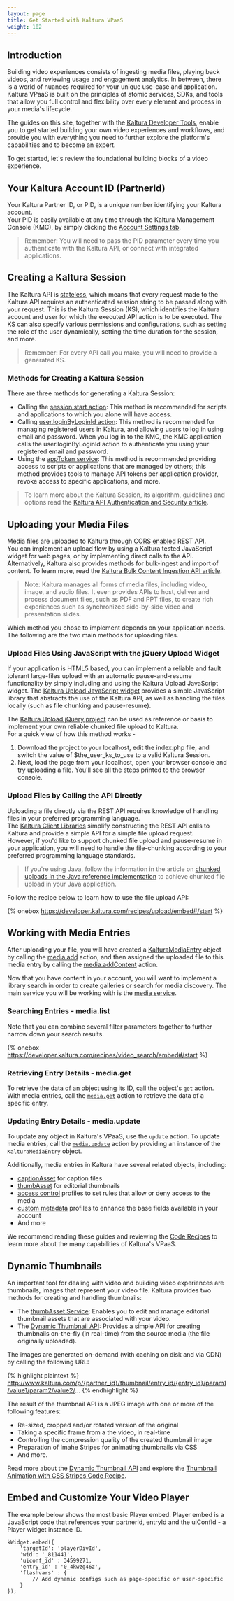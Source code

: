 ```yaml
---
layout: page
title: Get Started with Kaltura VPaaS
weight: 102
---
```


## Introduction  
Building video experiences consists of ingesting media files, playing back videos, and reviewing usage and engagement analytics. In between, there is a world of nuances required for your unique use-case and application. Kaltura VPaaS is built on the principles of atomic services, SDKs, and tools that allow you full control and flexibility over every element and process in your media's lifecycle.


The guides on this site, together with the [Kaltura Developer Tools](https://developer.kaltura.com), enable you to get started building your own video experiences and workflows, and provide you with everything you need to further explore the platform's capabilities and to become an expert.  

To get started, let's review the foundational building blocks of a video experience. 

## Your Kaltura Account ID (PartnerId)  

Your Kaltura Partner ID, or PID, is a unique number identifying your Kaltura account.  
Your PID is easily available at any time through the Kaltura Management Console (KMC), by simply clicking the [Account Settings tab](https://www.kaltura.com/index.php/kmc/kmc#account|overview).  
> Remember: You will need to pass the PID parameter every time you authenticate with the Kaltura API, or connect with integrated applications.

## Creating a Kaltura Session  

The Kaltura API is [stateless](https://en.wikipedia.org/wiki/Stateless_protocol), which means that every request made to the Kaltura API requires an authenticated session string to be passed along with your request. This is the Kaltura Session (KS), which identifies the Kaltura account and user for which the executed API action is to be executed. The KS can also specify various permissions and configurations, such as setting the role of the user dynamically, setting the time duration for the session, and more. 
> Remember: For every API call you make, you will need to provide a generated KS. 

### Methods for Creating a Kaltura Session  
There are three methods for generating a Kaltura Session:

* Calling the [session.start action](https://developer.kaltura.com/api-docs/#/session.start): This method is recommended for scripts and applications to which you alone will have access.
* Calling [user.loginByLoginId action](https://developer.kaltura.com/api-docs/#/user.loginByLoginId): This method is recommended for managing registered users in Kaltura, and allowing users to log in using email and password. When you log in to the KMC, the KMC application calls the user.loginByLoginId action to authenticate you using your registered email and password.
* Using the [appToken service](https://developer.kaltura.com/api-docs/#/appToken): This method is recommended providing access to scripts or applications that are managed by others; this method provides tools to manage API tokens per application provider, revoke access to specific applications, and more.

> To learn more about the Kaltura Session, its algorithm, guidelines and options read the [Kaltura API Authentication and Security article](https://knowledge.kaltura.com/node/229).

## Uploading your Media Files  

Media files are uploaded to Kaltura through [CORS enabled](https://www.w3.org/wiki/CORS_Enabled) REST API.  
You can implement an upload flow by using a Kaltura tested JavaScript widget for web pages, or by implementing direct calls to the API.  
Alternatively, Kaltura also provides methods for bulk-ingest and import of content. To learn more, read the [Kaltura Bulk Content Ingestion API article](https://vpaas.kaltura.com/documentation/02_Media-Ingest-and-Preperation/Bulk-Content-Ingestion.html).

>  Note: Kaltura manages all forms of media files, including video, image, and audio files. It even provides APIs to host, deliver and process document files, such as PDF and PPT files, to create rich experiences such as synchronized side-by-side video and presentation slides.

Which method you chose to implement depends on your application needs. The following are the two main methods for uploading files.

### Upload Files Using JavaScript with the jQuery Upload Widget  

If your application is HTML5 based, you can implement a reliable and fault tolerant large-files upload with an automatic pause-and-resume functionality by simply including and using the Kaltura Upload JavaScript widget.
The [Kaltura Upload JavaScript widget](https://github.com/kaltura/chunked-file-upload-jquery) provides a simple JavaScript library that abstracts the use of the Kaltura API, as well as handling the files locally (such as file chunking and pause-resume).

The [Kaltura Upload jQuery project](https://github.com/kaltura/chunked-file-upload-jquery) can be used as reference or basis to implement your own reliable chunked file upload to Kaltura.  
For a quick view of how this method works -  

1. Download the project to your localhost, edit the index.php file, and switch the value of $the_user_ks_to_use to a valid Kaltura Session. 
2. Next, load the page from your localhost, open your browser console and try uploading a file. You'll see all the steps printed to the browser console.

### Upload Files by Calling the API Directly  

Uploading a file directly via the REST API requires knowledge of handling files in your preferred programming language.  
The [Kaltura Client Libraries](https://developer.kaltura.com/api-docs/#/Client%20Libraries) simplify constructing the REST API calls to Kaltura and provide a simple API for a simple file upload request.  
However, if you'd like to support chunked file upload and pause-resume in your application, you will need to handle the file-chunking according to your preferred programming language standards.

> If you're using Java, follow the information in the article on [chunked uploads in the Java reference implementation](https://github.com/kaltura/Sample-Kaltura-Chunked-Upload-Java) to achieve chunked file upload in your Java application.

Follow the recipe below to learn how to use the file upload API:

{% onebox https://developer.kaltura.com/recipes/upload/embed#/start %}

## Working with Media Entries  

After uploading your file, you will have created a [KalturaMediaEntry](https://developer.kaltura.com/api-docs/#/KalturaMediaEntry) object by calling the [media.add](https://developer.kaltura.com/api-docs/#/media.add) action, and then assigned the uploaded file to this media entry by calling the [media.addContent](https://developer.kaltura.com/api-docs/#/media.addContent) action.

Now that you have content in your account, you will want to implement a library search in order to create galleries or search for media discovery. The main service you will be working with is the [media service](https://developer.kaltura.com/api-docs/#/media).

### Searching Entries - media.list  
Note that you can combine several filter parameters together to further narrow down your search results. 

{% onebox https://developer.kaltura.com/recipes/video_search/embed#/start %}

### Retrieving Entry Details - media.get  
To retrieve the data of an object using its ID, call the object's `get` action. With media entries, call the [`media.get`](https://developer.kaltura.com/api-docs/#/media.get) action to retrieve the data of a specific entry.

### Updating Entry Details - media.update  
To update any object in Kaltura's VPaaS, use the `update` action. 
To update media entries, call the [`media.update`](https://developer.kaltura.com/api-docs/#/media.update) action by providing an instance of the `KalturaMediaEntry` object.   

Additionally, media entries in Kaltura have several related objects, including: 
* [captionAsset](https://developer.kaltura.com/api-docs/#/captionAsset) for caption files
* [thumbAsset](https://developer.kaltura.com/api-docs/#/thumbAsset) for editorial thumbnails
* [access control](https://developer.kaltura.com/api-docs/#/accessControl) profiles to set rules that allow or deny access to the media
* [custom metadata](https://developer.kaltura.com/recipes/metadata) profiles to enhance the base fields available in your account
* And more

We recommend reading these guides and reviewing the [Code Recipes](https://developer.kaltura.com/recipes/) to learn more about the many capabilities of Kaltura's VPaaS.

## Dynamic Thumbnails  

An important tool for dealing with video and building video experiences are thumbnails, images that represent your video file. Kaltura provides two methods for creating and handling thumbnails: 

* The [thumbAsset Service](https://developer.kaltura.com/api-docs/#/thumbAsset): Enables you to edit and manage editorial thumbnail assets that are associated with your video.
* The [Dynamic Thumbnail API](https://knowledge.kaltura.com/kaltura-thumbnail-api): Provides a simple API for creating thumbnails on-the-fly (in real-time) from the source media (the file originally uploaded).

The images are generated on-demand (with caching on disk and via CDN) by calling the following URL:  

{% highlight plaintext %}
http://www.kaltura.com/p/{partner_id}/thumbnail/entry_id/{entry_id}/param1/value1/param2/value2/...
{% endhighlight %}

The result of the thumbnail API is a JPEG image with one or more of the following features:  

* Re-sized, cropped and/or rotated version of the original
* Taking a specific frame from a the video, in real-time
* Controlling the compression quality of the created thumbnail image
* Preparation of Imahe Stripes for animating thumbnails via CSS
* And more.

Read more about the [Dynamic Thumbnail API](knowledge.kaltura.com/kaltura-thumbnail-api) and explore the [Thumbnail Animation with CSS Stripes Code Recipe](https://developer.kaltura.com/recipes/dynamic_thumbnails).


## Embed and Customize Your Video Player  

The example below shows the most basic Player embed. Player embed is a JavaScript code that references your partnerId, entryId and the uiConfId - a Player widget instance ID. 

<div class="w-row">
<div class="w-col w-col-6">
  <div class="highlighter-rouge" style="padding-right: 10px;"><pre class="highlight" style="margin: 0;background: none;"><code><span class="c1">kWidget</span><span class="c1">.</span><span class="c1">embed</span><span class="c1">({</span>
    <span class="s1">'targetId'</span><span class="c1">:</span> <span class="s1">'playerDivId'</span><span class="c1">,</span>
    <span class="s1">'wid'</span><span class="c1">:</span> <span class="s1">'_811441'</span><span class="c1">,</span>
    <span class="s1">'uiconf_id'</span> <span class="c1">:</span> <span class="s1">34599271</span><span class="c1">,</span>
    <span class="s1">'entry_id'</span> <span class="c1">:</span> <span class="s1">'0_4kwzg46z'</span><span class="c1">,</span>
    <span class="s1">'flashvars'</span> <span class="c1">:</span> <span class="c1">{</span>
        <span class="nx">// Add dynamic configs such as page-specific or user-specific</span>
    <span class="c1">}</span>
<span class="c1">});</span>
</code></pre>
  </div>
</div>
<div class="w-col w-col-6">
  <div class="w-embed w-iframe w-script media-embed-div">
      <!-- Outer div defines maximum space the player can take -->
      <div style="width: 100%;display: inline-block;position: relative;">
        <!--  inner pusher div defines aspect ratio: in this case 16:9 ~ 56.25% -->
        <div id="dummy" style="margin-top: 56.25%;"></div>
        <!--  the player embed target, set to take up available absolute space   -->
        <script src="https://cdnapisec.kaltura.com/p/811441/sp/81144100/embedIframeJs/uiconf_id/35015842/partner_id/811441" style="margin: 0px 0px 0px 0px;"></script>
        <div id="kaltura_player_1461185766" style="position:absolute;top:0;left:0;left: 0;right: 0;bottom:0;border:none;"></div>
      </div>
      <script>
        kWidget.embed({
          "targetId": "kaltura_player_1461185766",
          "wid": "_811441",
          "uiconf_id": 35015842,
          "flashvars": {
            "streamerType": "auto"
          },
          "entry_id": "0_4kwzg46z"
        });
      </script>
  </div>
</div>
</div>

The Kaltura Player is the building block that enables you to deliver video experiences to your users. The Player abstracts the complexities of delivery of video across devices, browsers and native applications, and provides a cross-platform UI framework, easy branding and customization features and even in-video quizzes, advertising integrations.   

The Player's robust plugins-framework also enables you to create your own unique experiences, while the uiConf service simplifies the management of many such Player instances and configurations.

The uiConfId is used to reference the Player instance you wish to render when embedding a video in your pages or application views.

### Creating and Managing Player Widgets - uiConf Service  

{% onebox https://developer.kaltura.com/recipes/player_uiconf/embed#/start %} 

### Getting Started with the Player Features  

* [Responsive Player embed](http://player.kaltura.com/docs/responsive).
* [JavaScript function for the Player embed method](http://player.kaltura.com/docs/kwidget).
* [JavaScript function thumbnail embed (clicking turns thumbnail to Player)](http://player.kaltura.com/docs/thumb).
* [JavaScript tag player embed](http://player.kaltura.com/docs/autoEmbed).
* [Enabling a robust web to native bridge](http://player.kaltura.com/docs/NativeCallout).

## Analyze Engagement Analytics  

Make decisions based on complete data - the Kaltura VPaaS usage and engagement analytics reports provide you with the insight you need to manage your content, reach your audience, and optimize your video workflow. View a quick snapshot of high-level figures, or drill down to user-specific or video-specific information. Use the analytics reports to gain business insights, and understand user trends. Already using an analytics or audience measurement tool? Leverage the Kaltura pre-integrated plugins for all major analytics providers and consolidate your data securely and reliably.

Integrated Analytics Partners - [See Configuring Analytics Plugins](https://knowledge.kaltura.com/universal-studio-information-guide#configuring_analytics): [Youbora](https://knowledge.kaltura.com/node/1675), [comScore](http://player.kaltura.com/docs/ComscoreAnalytics), [Nielsen](http://player.kaltura.com/docs/NielsenVideoCensus), [Chartbeat](http://support.chartbeat.com/docs/video.html#kaltura), [Google Analytics](https://knowledge.kaltura.com/node/1148#googleanalytics), and [Adobe Heartbeat](http://player.kaltura.com/modules/Heartbeat/tests/HeartBeatDemo.html).

Follow the Code Recipe below to get started with the Kaltura Analytics [report service](https://developer.kaltura.com/api-docs/#/report).

{% onebox https://developer.kaltura.com/recipes/analytics/embed %}

